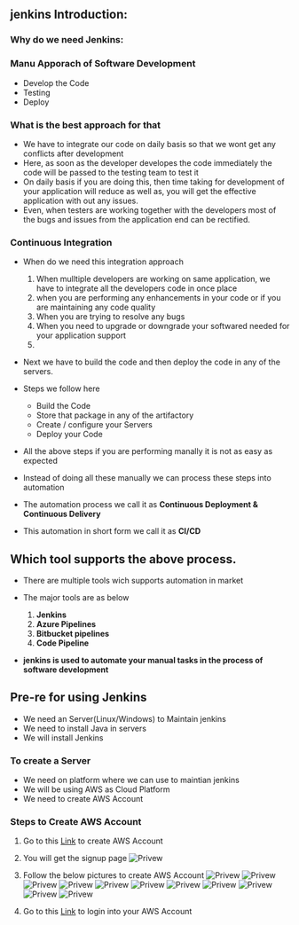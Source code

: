 ## jenkins Introduction:

### Why do we need Jenkins:
### Manu Apporach of Software Development
- Develop the Code
- Testing
- Deploy

### What is the best approach for that
- We have to integrate our code on daily basis so that we wont get any conflicts after development
- Here, as soon as the developer developes the code immediately the code will be passed to the testing team to test it
- On daily basis if you are doing this, then time taking for development of your application will reduce as well as, you will get the effective application with out any issues.
- Even, when testers are working together with the developers most of the bugs and issues from the application end can be rectified.

### Continuous Integration
- When do we need this integration approach
    1. When mulltiple developers are working on same application, we have to integrate all the developers code in once place
    2. when you are performing any enhancements in your code or if you are maintaining any code quality
    3. When you are trying to resolve any bugs
    4. When you need to upgrade or downgrade your softwared needed for your application support
    5. 

- Next we have to build the code and then deploy the code in any of the servers.
- Steps we follow here 
    - Build the Code
    - Store that package in any of the artifactory 
    - Create / configure your Servers
    - Deploy your Code
- All the above steps if you are performing manally it is not as easy as expected
- Instead of doing all these manually we can process these steps into automation
- The automation process we call it as **Continuous Deployment & Continuous Delivery**

- This automation in short form we call it as **CI/CD** 

## Which tool supports the above process.
- There are multiple tools wich supports automation in market
- The major tools are as below
    1. **Jenkins**
    2. **Azure Pipelines**
    3. **Bitbucket pipelines**
    4. **Code Pipeline**

- **jenkins is used to automate your manual tasks in the process of software development**

## Pre-re for using Jenkins
- We need an Server(Linux/Windows) to Maintain jenkins
- We need to install Java in servers
- We will install Jenkins

### To create a Server
- We need on platform where we can use to maintian jenkins
- We will be using AWS as Cloud Platform
- We need to create AWS Account

### Steps to Create AWS Account
1. Go to this [Link](https://portal.aws.amazon.com/billing/signup#/start/email) to create AWS Account
2. You will get the signup page 
![Privew](../../Jenkins/Images/j2.png)
3. Follow the below pictures to create AWS Account
![Privew](../../Jenkins/Images/j3.png)
![Privew](../../Jenkins/Images/j4.png)
![Privew](../../Jenkins/Images/j5.png)
![Privew](../../Jenkins/Images/56.png)
![Privew](../../Jenkins/Images/j7.png)
![Privew](../../Jenkins/Images/j8.png)
![Privew](../../Jenkins/Images/j9.png)
![Privew](../../Jenkins/Images/j10.png)
![Privew](../../Jenkins/Images/j11.png)
![Privew](../../Jenkins/Images/j12.png)
![Privew](../../Jenkins/Images/j13.png)


2. Go to this [Link](https://signin.aws.amazon.com/signin?redirect_uri=https%3A%2F%2Fconsole.aws.amazon.com%2Fconsole%2Fhome%3FhashArgs%3D%2523%26isauthcode%3Dtrue%26nc2%3Dh_ct%26src%3Dheader-signin%26state%3DhashArgsFromTB_eu-north-1_7aaf595ff8d8cba7&client_id=arn%3Aaws%3Asignin%3A%3A%3Aconsole%2Fcanvas&forceMobileApp=0&code_challenge=VSRzcm9iMZXdBNYQnfnkLZZSkBRP3HrR5kQUJftN-Fo&code_challenge_method=SHA-256) to login into your AWS Account
